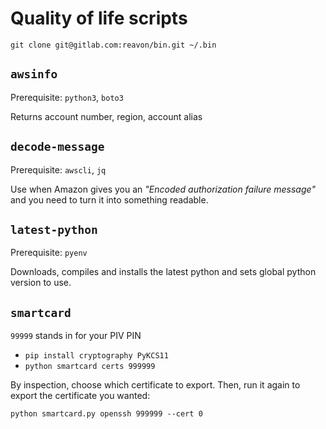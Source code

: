 # Quality of life scripts

```shell
git clone git@gitlab.com:reavon/bin.git ~/.bin
```

## `awsinfo`

Prerequisite: `python3`, `boto3`

Returns account number, region, account alias

## `decode-message`

Prerequisite: `awscli`, `jq`

Use when Amazon gives you an _"Encoded authorization failure message"_ and you need to turn it into something readable.

## `latest-python`

Prerequisite: `pyenv`

Downloads, compiles and installs the latest python and sets global python version to use.

## `smartcard`

`99999` stands in for your PIV PIN
 
* `pip install cryptography PyKCS11`
* `python smartcard certs 999999`

By inspection, choose which certificate to export. Then, run it again to export the certificate you wanted:

`python smartcard.py openssh 999999 --cert 0`

